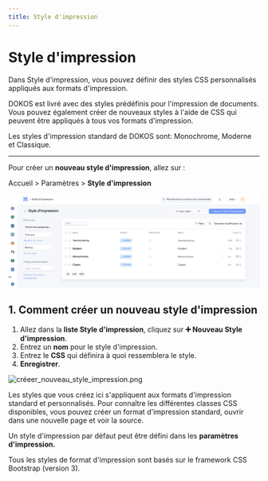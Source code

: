 ```yaml
---
title: Style d'impression
---
```


# Style d'impression
Dans Style d'impression, vous pouvez définir des styles CSS personnalisés appliqués aux formats d'impression.

DOKOS est livré avec des styles prédéfinis pour l'impression de documents. Vous pouvez également créer de nouveaux styles à l'aide de CSS qui peuvent être appliqués à tous vos formats d'impression.

Les styles d'impression standard de DOKOS sont: Monochrome, Moderne et Classique. 

---

Pour créer un **nouveau style d'impression**, allez sur :

Accueil > Paramètres > **Style d'impression**

![liste_style_d'impression.png](/content/setup/print/liste_style_d'impression.png)

## 1. Comment créer un nouveau style d'impression 
1. Allez dans la **liste Style d'impression**, cliquez sur **:heavy_plus_sign: Nouveau Style d'impression**.
2. Entrez un **nom** pour le style d'impression.
3. Entrez le **CSS** qui définira à quoi ressemblera le style.
4. **Enregistrer**.

![créeer_nouveau_style_impression.png](/content/setup/print/créeer_nouveau_style_impression.png)

Les styles que vous créez ici s'appliquent aux formats d'impression standard et personnalisés. Pour connaître les différentes classes CSS disponibles, vous pouvez créer un format d'impression standard, ouvrir dans une nouvelle page et voir la source.

Un style d'impression par défaut peut être défini dans les **paramètres d'impression.**

Tous les styles de format d'impression sont basés sur le framework CSS Bootstrap (version 3).
